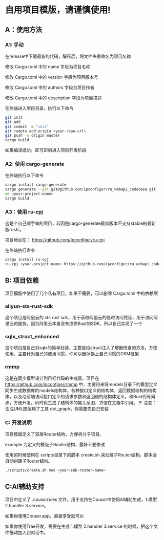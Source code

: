 # 自用项目模版，请谨慎使用!

## A：使用方法

### A1: 手动

在release中下载最新的代码，解压后，将文件夹重命名为项目名称

修改 Cargo.toml 中的 name 字段为项目名称

修改 Cargo.toml 中的 version 字段为项目版本号

修改 Cargo.toml 中的 authors 字段为项目作者

修改 Cargo.toml 中的 description 字段为项目描述

在终端进入项目目录，执行以下命令
```bash
git init
git add .
git commit -m "init"
git remote add origin <your-repo-url>
git push -u origin master
cargo build
```

如果编译成功，即可即刻进入项目开发阶段

### A2: 使用 cargo-generate

在终端执行以下命令
```bash
cargo install cargo-generate
cargo generate --git git@github.com:ipconfiger/ru_webapi_codebase.git --name <your-project-name>
cd <your-project-name>
cargo build
```
### A3：使用 ru-cpj
这是个自己顺手做的项目，起因是cargo-generate最新版本不支持stable的最新版rustc。

项目地址在： https://github.com/ipconfiger/ru-cpj

在终端执行命令
```bash
cargo install ru-cpj
ru-cpj <your-project-name> https://github.com/ipconfiger/ru_webapi_codebase/archive/refs/tags/0.1.1.zip
```



## B: 项目依赖

项目模版中使用了几个私有项目，如果不需要，可以删除 Cargo.toml 中的依赖项
### aliyun-sts-rust-sdk
这个项目是阿里云的 sts rust sdk，用于获取阿里云的临时访问凭证，用于访问阿里云的服务，因为阿里云本身没有提供Rust的SDK，所以自己实现了一个

### sqlx_struct_enhanced
这个项目是自己对sqlx的简单封装，主要是给struct注入了增删改查的方法，方便使用，主要针对自己的使用习惯，你可以删掉换上自己习惯的ORM框架

### rmmp
这是在同步模型设计到目标代码的生成器，项目在 https://github.com/ipconfiger/rmmp 中，主要用来将models目录下的模型定义同步生成数据库的models结构体，各种接口定义的结构体，返回数据结构的结构体，以及给前端访问接口定义的请求参数和返回值的结构体定义，和Rust代码同步，方便开发。同时也生成了结构体的类关系图，方便在文档中引用。
!!! 注意：生成UML图依赖了工具 dot_graph，你需要先自己安装

### C: 开发说明

项目模版定义了双层Router结构，方便拆分子项目。

example 为定义的模版子Router结构，最好不要修改

使用的时候使用在 scripts目录下的脚本 create.sh 来创建子Router结构，脚本会自动创建子Router结构。

```bash
./scripts/create.sh mod <your-sub-router-name>
```


## C:AI辅助支持

项目中定义了 .cousorrules 文件，用于支持在Cousor中使用AI辅助生成，1.模型 2.handler 3.service。

如果你使用Cousor.app，直接享受就可以

如果你使用Trae开发，需要在生成 1.模型 2.handler 3.service 的时候，把这个文件拖动加入到对话中。